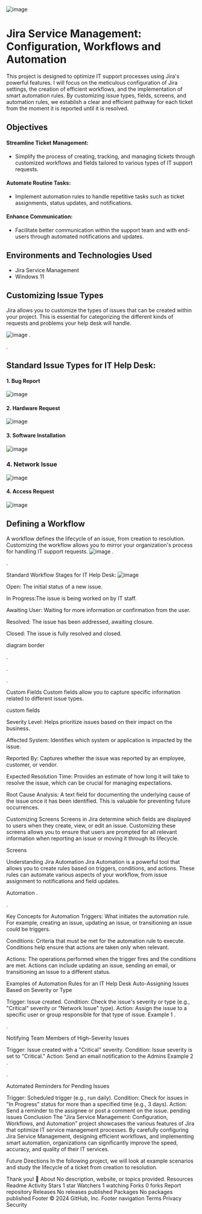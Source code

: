 ![image](https://github.com/drmathew23/Jira-Automation/assets/155710334/a3a46a47-e60a-4d92-8dfb-2613ec848d0f)
# Jira Service Management: Configuration, Workflows and Automation
This project is designed to optimize IT support processes using Jira's powerful features. I will focus on the meticulous configuration of Jira settings, the creation of efficient workflows, and the implementation of smart automation rules. By customizing issue types, fields, screens, and automation rules, we establish a clear and efficient pathway for each ticket from the moment it is reported until it is resolved.

## Objectives
#### Streamline Ticket Management:
+ Simplify the process of creating, tracking, and managing tickets through customized workflows and fields tailored to various types of IT support requests.
#### Automate Routine Tasks:
+ Implement automation rules to handle repetitive tasks such as ticket assignments, status updates, and notifications.
#### Enhance Communication:
+ Facilitate better communication within the support team and with end-users through automated notifications and updates.
## Environments and Technologies Used
+ Jira Service Management
+ Windows 11
## Customizing Issue Types
Jira allows you to customize the types of issues that can be created within your project. This is essential for categorizing the different kinds of requests and problems your help desk will handle.

![image](https://github.com/drmathew23/Jira-Automation/assets/155710334/b505481a-92b1-47c7-b0ba-196899980002)
.

.

## Standard Issue Types for IT Help Desk:
#### 1. Bug Report
![image](https://github.com/drmathew23/Jira-Automation/assets/155710334/37595937-109d-4395-8cc5-a9e46f883e11)

#### 2. Hardware Request
![image](https://github.com/drmathew23/Jira-Automation/assets/155710334/f69f2431-9b14-4e47-914e-deba20541ed7)

#### 3. Software Installation
![image](https://github.com/drmathew23/Jira-Automation/assets/155710334/c0a2788d-3e92-4a98-ab4e-2090002f02e1)

### 4. Network Issue
![image](https://github.com/drmathew23/Jira-Automation/assets/155710334/f1a924d7-7c48-4365-8404-f7ddd30b16bd)

#### 4. Access Request
![image](https://github.com/drmathew23/Jira-Automation/assets/155710334/ab849d14-58f7-4159-98c1-f687061fe95b)

## Defining a Workflow
A workflow defines the lifecycle of an issue, from creation to resolution. Customizing the workflow allows you to mirror your organization's process for handling IT support requests.
![image](https://github.com/drmathew23/Jira-Automation/assets/155710334/2c18fce8-a0ad-4c5c-b23a-e24038295aaf)
.

.

Standard Workflow Stages for IT Help Desk:
![image](https://github.com/drmathew23/Jira-Automation/assets/155710334/be157ea3-8fbd-4e0f-b969-73bdb1b3a15a)


Open: The initial status of a new issue.

In Progress:The issue is being worked on by IT staff.

Awaiting User: Waiting for more information or confirmation from the user.

Resolved: The issue has been addressed, awaiting closure.

Closed: The issue is fully resolved and closed.


diagram border

.

.

.

Custom Fields
Custom fields allow you to capture specific information related to different issue types.

custom fields

Severity Level: Helps prioritize issues based on their impact on the business.

Affected System: Identifies which system or application is impacted by the issue.

Reported By: Captures whether the issue was reported by an employee, customer, or vendor.

Expected Resolution Time: Provides an estimate of how long it will take to resolve the issue, which can be crucial for managing expectations.

Root Cause Analysis: A text field for documenting the underlying cause of the issue once it has been identified. This is valuable for preventing future occurrences.


Customizing Screens
Screens in Jira determine which fields are displayed to users when they create, view, or edit an issue. Customizing these screens allows you to ensure that users are prompted for all relevant information when reporting an issue or moving it through its lifecycle.

Screens

Understanding Jira Automation
Jira Automation is a powerful tool that allows you to create rules based on triggers, conditions, and actions. These rules can automate various aspects of your workflow, from issue assignment to notifications and field updates.

Automation
.

.

Key Concepts for Automation
Triggers: What initiates the automation rule. For example, creating an issue, updating an issue, or transitioning an issue could be triggers.

Conditions: Criteria that must be met for the automation rule to execute. Conditions help ensure that actions are taken only when relevant.

Actions: The operations performed when the trigger fires and the conditions are met. Actions can include updating an issue, sending an email, or transitioning an issue to a different status.

Examples of Automation Rules for an IT Help Desk
Auto-Assigning Issues Based on Severity or Type

Trigger: Issue created.
Condition: Check the issue's severity or type (e.g., "Critical" severity or "Network Issue" type).
Action: Assign the issue to a specific user or group responsible for that type of issue.
Example 1
.

.

Notifying Team Members of High-Severity Issues

Trigger: Issue created with a "Critical" severity.
Condition: Issue severity is set to "Critical."
Action: Send an email notification to the Admins
Example 2
.

.

Automated Reminders for Pending Issues

Trigger: Scheduled trigger (e.g., run daily).
Condition: Check for issues in "In Progress" status for more than a specified time (e.g., 3 days).
Action: Send a reminder to the assignee or post a comment on the issue.
pending issues
Conclusion
The "Jira Service Management: Configuration, Workflows, and Automation" project showcases the various features of Jira that optimize IT service management processes. By carefully configuring Jira Service Management, designing efficient workflows, and implementing smart automation, organizations can significantly improve the speed, accuracy, and quality of their IT services.

Future Directions
In the following project, we will look at example scenarios and study the lifecycle of a ticket from creation to resolution.

Thank you! 🎉
About
No description, website, or topics provided.
Resources
 Readme
 Activity
Stars
 1 star
Watchers
 1 watching
Forks
 0 forks
Report repository
Releases
No releases published
Packages
No packages published
Footer
© 2024 GitHub, Inc.
Footer navigation
Terms
Privacy
Security
